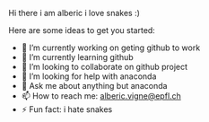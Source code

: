  Hi there i am alberic i love snakes :)

Here are some ideas to get you started:

- 🔭 I’m currently working on geting github to work 
- 🌱 I’m currently learning github
- 👯 I’m looking to collaborate on github project
- 🤔 I’m looking for help with anaconda 
- 💬 Ask me about anything but anaconda
- 📫 How to reach me: alberic.vigne@epfl.ch
- ⚡ Fun fact: i hate snakes 

